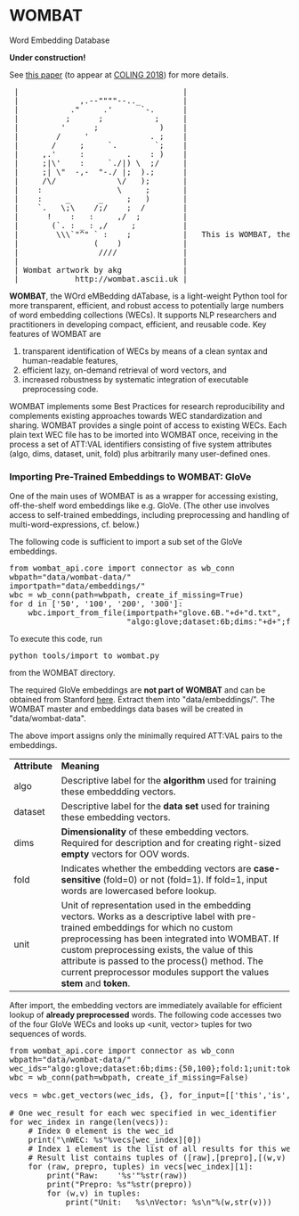 # WOMBAT
Word Embedding Database

<b>Under construction!</b>

See <a href="http://arxiv.org/abs/1807.00717" target="_blank">this paper</a> (to appear at <a href="http://coling2018.org/accepted-demo-papers/" target="_blank">COLING 2018</a>) for more details.


<pre>
 |                                   | 
 |             ,.--""""--.._         |
 |           ."     .'      `-.      |
 |          ;      ;           ;     |
 |         '      ;             )    |
 |        /     '             . ;    |
 |       /     ;     `.        `;    |
 |     ,.'     :         .    : )    |
 |     ;|\'    :     `./|) \  ;/     |
 |     ;| \"  -,-  "-./ |;  ).;      |
 |     /\/             \/   );       |
 |    :                \     ;       |
 |    :     _      _     ;   )       |
 |    `.   \;\    /;/    ;  /        |
 |      !    :   :     ,/  ;         |
 |       (`. : _ : ,/     ;          |
 |        \\\`"^" ` :    ;           |   This is WOMBAT, the WOrd eMBedding dATa base API (Version 2.0)
 |                (    )             |
 |                 ////              |
 |                                   |
 | Wombat artwork by akg             |
 |            http://wombat.ascii.uk |
</pre>

<b>WOMBAT</b>, the WOrd eMBedding dATabase, is a light-weight Python tool for more transparent, efficient, and robust access to potentially large numbers of word embedding collections (WECs). 
It supports NLP researchers and practitioners in developing compact, efficient, and reusable code. 
Key features of WOMBAT are
<ol type=1>
<li>transparent identification of WECs by means of a clean syntax and human-readable features, </li>
<li>efficient lazy, on-demand retrieval of word vectors, and</li> 
<li>increased robustness by systematic integration of executable preprocessing code. </li>
</ol>

WOMBAT implements some Best Practices for research reproducibility and complements existing approaches towards WEC standardization and sharing. 
WOMBAT provides a single point of access to existing WECs. Each plain text WEC file has to be imorted into WOMBAT once, receiving in the process a set of ATT:VAL identifiers consisting of five system attributes (algo, dims, dataset, unit, fold) plus arbitrarily many user-defined ones.

<h3>Importing Pre-Trained Embeddings to WOMBAT: GloVe</h3>
One of the main uses of WOMBAT is as a wrapper for accessing existing, off-the-shelf word embeddings like e.g. GloVe. (The other use involves access to self-trained embeddings, including preprocessing and handling of multi-word-expressions, cf. below.)

The following code is sufficient to import a sub set of the GloVe embeddings. 
<pre>
from wombat_api.core import connector as wb_conn
wbpath="data/wombat-data/"
importpath="data/embeddings/"
wbc = wb_conn(path=wbpath, create_if_missing=True)
for d in ['50', '100', '200', '300']:
    wbc.import_from_file(importpath+"glove.6B."+d+"d.txt", 
                         "algo:glove;dataset:6b;dims:"+d+";fold:1;unit:token")
</pre>

<p>
To execute this code, run 
<pre>
python tools/import_to_wombat.py
</pre>
from the WOMBAT directory.
</p>

<p>
The required GloVe embeddings are <b>not part of WOMBAT</b> and can be obtained from Stanford <a href="http://nlp.stanford.edu/data/wordvecs/glove.6B.zip">here</a>. Extract them into "data/embeddings/".
The WOMBAT master and embeddings data bases will be created in "data/wombat-data". 
</p>
<p>
The above import assigns only the minimally required ATT:VAL pairs to the embeddings.
<table>
<tr><td><b>Attribute</b></td><td><b>Meaning</b></td></tr>
<tr><td>algo</td><td>Descriptive label for the <b>algorithm</b> used for training these embeddding vectors.</td></tr>
<tr><td>dataset</td><td>Descriptive label for the <b>data set</b> used for training these embedding vectors.</td></tr>
<tr><td>dims</td><td><b>Dimensionality</b> of these embedding vectors. Required for description and for creating right-sized <b>empty</b> vectors for OOV words.</td></tr>
<tr><td>fold</td><td>Indicates whether the embedding vectors are <b>case-sensitive</b> (fold=0) or not (fold=1). If fold=1, input words are lowercased before lookup.</td></tr>
<tr><td>unit</td><td>Unit of representation used in the embedding vectors. Works as a descriptive label with pre-trained embeddings for which no custom preprocessing has been integrated into WOMBAT. If custom preprocessing exists, the value of this attribute is passed to the process() method. The current preprocessor modules support the values <b>stem</b> and <b>token</b>.</td></tr>
</table>
</p>

<p>
After import, the embedding vectors are immediately available for efficient lookup of <b>already preprocessed</b> words. 
The following code accesses two of the four GloVe WECs and looks up &lt;unit, vector&gt; tuples for two sequences of words.
</p>

<pre>
from wombat_api.core import connector as wb_conn
wbpath="data/wombat-data/"
wec_ids="algo:glove;dataset:6b;dims:{50,100};fold:1;unit:token"
wbc = wb_conn(path=wbpath, create_if_missing=False)

vecs = wbc.get_vectors(wec_ids, {}, for_input=[['this','is','a', 'test'], ['yet', 'another', 'test']])

# One wec_result for each wec specified in wec_identifier
for wec_index in range(len(vecs)):
    # Index 0 element is the wec_id
    print("\nWEC: %s"%vecs[wec_index][0])
    # Index 1 element is the list of all results for this wec
    # Result list contains tuples of ([raw],[prepro],[(w,v) tuples])
    for (raw, prepro, tuples) in vecs[wec_index][1]: 
        print("Raw:    '%s'"%str(raw))
        print("Prepro: %s"%str(prepro))
        for (w,v) in tuples:
            print("Unit:   %s\nVector: %s\n"%(w,str(v)))
</pre>
